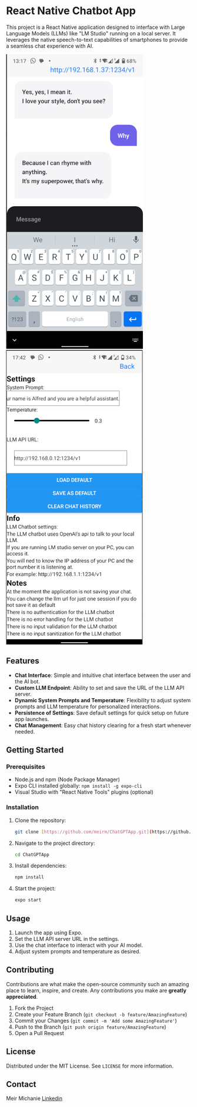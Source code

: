 # React Native Chatbot App

This project is a React Native application designed to interface with Large Language Models (LLMs) like "LM Studio" running on a local server. It leverages the native speech-to-text capabilities of smartphones to provide a seamless chat experience with AI.

![ChatGPTApp](assets/chatgptapp_screenshot.png)
![ChatGPTApp settings](assets/settings_screenshot.png)

## Features

- **Chat Interface**: Simple and intuitive chat interface between the user and the AI bot.
- **Custom LLM Endpoint**: Ability to set and save the URL of the LLM API server.
- **Dynamic System Prompts and Temperature**: Flexibility to adjust system prompts and LLM temperature for personalized interactions.
- **Persistence of Settings**: Save default settings for quick setup on future app launches.
- **Chat Management**: Easy chat history clearing for a fresh start whenever needed.

## Getting Started

### Prerequisites

- Node.js and npm (Node Package Manager)
- Expo CLI installed globally: `npm install -g expo-cli`
- Visual Studio with "React Native Tools" plugins (optional)

### Installation

1. Clone the repository:
   ```sh
   git clone [https://github.com/meirm/ChatGPTApp.git](https://github.com/meirm/ChatGPTApp.git)
   ```
2. Navigate to the project directory:
   ```sh
   cd ChatGPTApp
   ```
3. Install dependencies:
   ```sh
   npm install
   ```
4. Start the project:
   ```sh
   expo start
   ```

## Usage

1. Launch the app using Expo.
2. Set the LLM API server URL in the settings.
3. Use the chat interface to interact with your AI model.
4. Adjust system prompts and temperature as desired.

## Contributing

Contributions are what make the open-source community such an amazing place to learn, inspire, and create. Any contributions you make are **greatly appreciated**.

1. Fork the Project
2. Create your Feature Branch (`git checkout -b feature/AmazingFeature`)
3. Commit your Changes (`git commit -m 'Add some AmazingFeature'`)
4. Push to the Branch (`git push origin feature/AmazingFeature`)
5. Open a Pull Request

## License

Distributed under the MIT License. See `LICENSE` for more information.

## Contact

Meir Michanie [Linkedin](https://www.linkedin.com/in/meir-michanie-6b0404a/)

